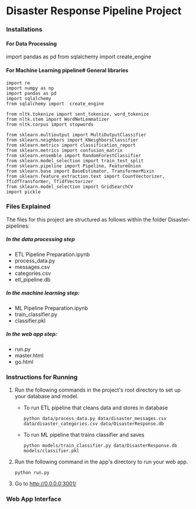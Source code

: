 # Disaster Response Pipeline Project
### Installations
#### For Data Processing
import pandas as pd
from sqlalchemy import create_engine
#### For Machine Learning pipeline# General libraries
```
import re
import numpy as np
import pandas as pd
import sqlalchemy
from sqlalchemy import  create_engine

from nltk.tokenize import sent_tokenize, word_tokenize
from nltk.stem import WordNetLemmatizer
from nltk.corpus import stopwords

from sklearn.multioutput import MultiOutputClassifier
from sklearn.neighbors import KNeighborsClassifier
from sklearn.metrics import classification_report
from sklearn.metrics import confusion_matrix
from sklearn.ensemble import RandomForestClassifier
from sklearn.model_selection import train_test_split
from sklearn.pipeline import Pipeline, FeatureUnion
from sklearn.base import BaseEstimator, TransformerMixin
from sklearn.feature_extraction.text import CountVectorizer, TfidfTransformer, TfidfVectorizer
from sklearn.model_selection import GridSearchCV
import pickle
```
### Files Explained
The files for this project are structured as follows within the folder Disaster-pipelines:
##### In the data processing step
- ETL Pipeline Preparation.ipynb
- process_data.py
- messages.csv
- categories.csv
- etl_pipeline.db
##### In the machine learning step:
- ML Pipeline Preparation.ipynb
- train_classifier.py
- classifier.pkl
##### In the web app step:
- run.py
- master.html
- go.html

### Instructions for Running
1. Run the following commands in the project's root directory to set up your database and model.

    - To run ETL pipeline that cleans data and stores in database

        `python data/process_data.py data/disaster_messages.csv data/disaster_categories.csv data/DisasterResponse.db`
    - To run ML pipeline that trains classifier and saves

        `python models/train_classifier.py data/DisasterResponse.db models/classifier.pkl`

2. Run the following command in the app's directory to run your web app.

    `python run.py`

3. Go to http://0.0.0.0:3001/


### Web App Interface
